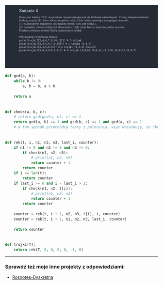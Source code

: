 <picture>
  <source srcset="../../../srt/zbior_zadan/2020_5.png" media="(prefers-color-scheme: light)">
  <source srcset="../../../srt/zbior_zadan/black_2020_5.png" media="(prefers-color-scheme: dark)">
  <img src="../../../srt/zbior_zadan/black_2020_5.png" alt="zadanie 2020_5">
</picture>

```python
def gcd(a, b):
    while b != 0:
        a, b = b, a % b

    return a


def check(a, b, c):
    # return gcd(gcd(a, b), c) == 1
    return gcd(a, b) == 1 and gcd(b, c) == 1 and gcd(a, c) == 1
    # w ten sposób przechodzą testy z polecenia, więc wnioskuję, że chodzi o liczby parami względnie pierwsze


def rek(t, i, n1, n2, n3, last_i, counter):
    if n1 != 0 and n2 != 0 and n3 != 0:
        if check(n1, n2, n3):
            # print(n1, n2, n3)
            return counter + 1
        return counter
    if i == len(t):
        return counter
    if last_i >= 0 and i - last_i > 2:
        if check(n1, n2, t[i]):
            # print(n1, n2, n3)
            return counter + 1
        return counter

    counter = rek(t, i + 1, n2, n3, t[i], i, counter)
    counter = rek(t, i + 1, n1, n2, n3, last_i, counter)

    return counter


def trojki(T):
    return rek(T, 0, 0, 0, 0, -1, 0)
```


---
### Sprawdź też moje inne projekty z odpowiedziami:
- [Rosnotes-Dyskretna](https://github.com/kamilGie/Rosnotes-Dyskretna)
